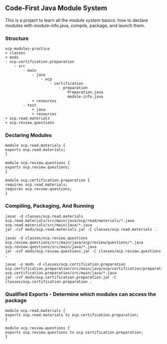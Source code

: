 Code-First Java Module System
-------------------------------
This is a project to learn all the module system basics: how to declare modules with module-info.java, compile, package, and launch them.

### Structure
```
ocp-modules-practice
+ classes
+ mods
- ocp.certification.preparation
    - src
        - main
            - java
                - ocp
                    - certification
                        - preparation
                            Preparation.java
                            module-info.java
            + resources
        - test
            + java
            + resources
+ ocp.read.materials
+ ocp.review.questions
```
### Declaring Modules
```
module ocp.read.materials {
exports ocp.read.materials;
}

module ocp.review.questions {
exports ocp.review.questions;
}

module ocp.certification.preparation {
requires ocp.read.materials;
requires ocp.review.questions;
}
```
### Compiling, Packaging, And Running
```
javac -d classes/ocp.read.materials ocp.read.materials/src/main/java/ocp/read/materials/*.java ocp.read.materials/src/main/java/*.java
jar -cvf mods/ocp.read.materials.jar -C classes/ocp.read.materials .

javac -d classes/ocp.review.questions ocp.review.questions/src/main/java/ocp/review/questions/*.java ocp.review.questions/src/main/java/*.java
jar -cvf mods/ocp.review.questions.jar -C classes/ocp.review.questions .

javac -p mods -d classes/ocp.certification.preparation ocp.certification.preparation/src/main/java/ocp/certification/preparation/*.java ocp.certification.preparation/src/main/java/*.java
jar -cvf mods/ocp.certification.preparation.jar -C classes/ocp.certification.preparation .
```
### Qualified Exports - Determine which modules can access the package
```
module ocp.read.materials {
exports ocp.read.materials to ocp.certification.preparation;
}

module ocp.review.questions {
exports ocp.review.questions to ocp.certification.preparation;
}
```



